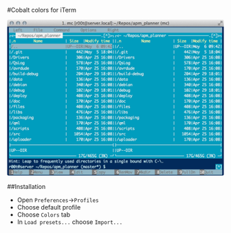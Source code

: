 #Cobalt colors for iTerm

![iTerm](https://raw.githubusercontent.com/newlc/Cobalt-iTerm/gh-pages/Cobalt-iTerm.jpg "Cobalt")

##Installation
  * Open ```Preferences```->```Profiles```
  * Choose default profile
  * Choose ```Colors``` tab
  * In ```Load presets...``` choose ```Import...```
